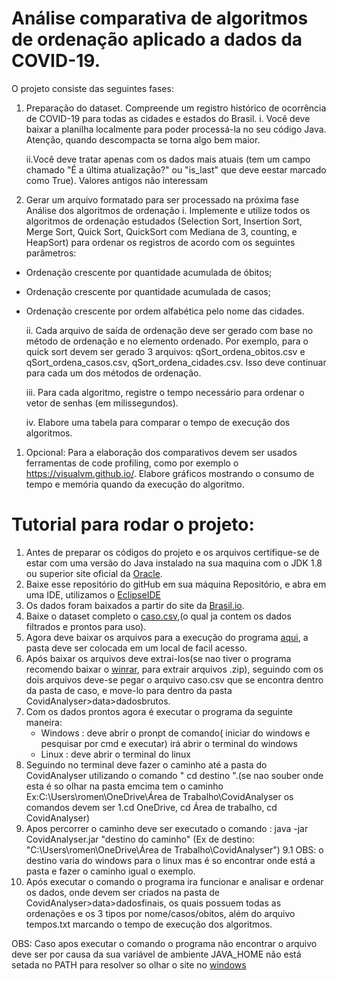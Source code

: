 # Análise comparativa de algoritmos de ordenação aplicado a dados da COVID-19.

O projeto consiste das seguintes fases:

1. Preparação do dataset. Compreende um registro histórico de ocorrência de COVID-19 para todas as cidades e estados do Brasil.
   i. Você deve baixar a planilha localmente para poder processá-la no seu código Java. Atenção, quando   descompacta se torna algo bem maior.

     ii.Você deve tratar apenas com os dados mais atuais (tem um campo chamado "É a última atualização?" ou "is_last" que deve eestar marcado como True). Valores antigos não interessam

1. Gerar um arquivo formatado para ser processado na próxima fase Análise dos algoritmos de ordenação
   i. Implemente e utilize todos os algoritmos de ordenação estudados (Selection Sort, Insertion Sort, Merge Sort, Quick Sort, QuickSort com Mediana de 3, counting, e HeapSort) para ordenar os registros de acordo com os seguintes parâmetros:

- Ordenação crescente por quantidade acumulada de óbitos;
- Ordenação crescente por quantidade acumulada de casos;
- Ordenação crescente por ordem alfabética pelo nome das cidades.

    ii. Cada arquivo de saída de ordenação deve ser gerado com base no método de ordenação e no elemento ordenado. Por exemplo, para o quick sort devem ser gerado 3 arquivos: qSort_ordena_obitos.csv e qSort_ordena_casos.csv, qSort_ordena_cidades.csv. Isso deve continuar para cada um dos métodos de ordenação.

    iii. Para cada algoritmo, registre o tempo necessário para ordenar o vetor de senhas (em milissegundos).

    iv. Elabore uma tabela para comparar o tempo de execução dos algoritmos.

1. Opcional: Para a elaboração dos comparativos devem ser usados ferramentas de code profiling, como por exemplo o https://visualvm.github.io/. Elabore gráficos mostrando o consumo de tempo e memória quando da execução do algoritmo.

# Tutorial para rodar o projeto:

1. Antes de preparar os códigos do projeto e os arquivos certifique-se de estar com uma versão do Java instalado na sua maquina com o JDK 1.8 ou superior site oficial da [Oracle](https://www.oracle.com/br/java/technologies/javase/javase-jdk8-downloads.html).
2. Baixe esse repositório do gitHub em sua máquina Repositório, e abra em uma IDE, utilizamos o [EclipseIDE](https://www.eclipse.org/downloads/)
3. Os dados foram baixados a partir do site da [Brasil.io](https://brasil.io/dataset/covid19/caso_full/).
4. Baixe o dataset completo o [caso.csv](https://data.brasil.io/dataset/covid19/caso.csv.gz),(o qual ja contem os dados filtrados e prontos para uso).
5. Agora deve baixar os arquivos para a execução do programa [aqui](https://drive.google.com/file/d/10Vv8usc3-5tahOTs0Le2ZG1ytNU0LB85/view?usp=sharing), a pasta deve ser colocada em um local de facil acesso.
6. Após baixar os arquivos deve extrai-los(se nao tiver o programa recomendo baixar o [winrar](https://www.win-rar.com/start.html?&L=0), para extrair arquivos .zip), seguindo com os dois arquivos deve-se pegar o arquivo caso.csv que se encontra dentro da pasta de caso, e move-lo para dentro da pasta CovidAnalyser>data>dadosbrutos.
7. Com os dados prontos agora é executar o programa da seguinte maneira:
   + Windows : deve abrir o pronpt de comando( iniciar do windows e pesquisar por cmd e executar) irá abrir o terminal do windows
   + Linux : deve abrir o terminal do linux
8. Seguindo no terminal deve fazer o caminho até a pasta do CovidAnalyser utilizando o comando " cd destino ".(se nao souber onde esta é so olhar na pasta emcima tem o caminho Ex:C:\Users\romen\OneDrive\Área de Trabalho\CovidAnalyser os comandos devem ser 1.cd OneDrive, cd Área de trabalho, cd CovidAnalyser)
9. Apos percorrer o caminho deve ser executado o comando : java -jar CovidAnalyser.jar "destino do caminho" (Ex de destino: "C:\Users\romen\OneDrive\Área de Trabalho\CovidAnalyser")
   9.1 OBS: o destino varia do windows para o linux mas é so encontrar onde está a pasta e fazer o caminho igual o exemplo.
10. Após executar o comando o programa ira funcionar e analisar e ordenar os dados, onde devem ser criados na pasta de CovidAnalyser>data>dadosfinais, os quais possuem todas as ordenações e os 3 tipos por nome/casos/obitos, além do arquivo tempos.txt marcando o tempo de execução dos algoritmos.

OBS: Caso apos executar o comando o programa não encontrar o arquivo deve ser por causa da sua  variável de ambiente JAVA_HOME não está setada no PATH para resolver so olhar o site no [windows](https://www.oobj.com.br/bc/article/como-configurar-a-variável-de-ambiente-java_home-windows-29.html) 
